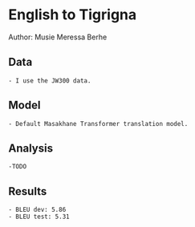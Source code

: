 # English to Tigrigna

Author: Musie Meressa Berhe

## Data
	
	- I use the JW300 data.

## Model
	
	- Default Masakhane Transformer translation model.

## Analysis
	
	-TODO

## Results
	
	- BLEU dev: 5.86
	- BLEU test: 5.31
